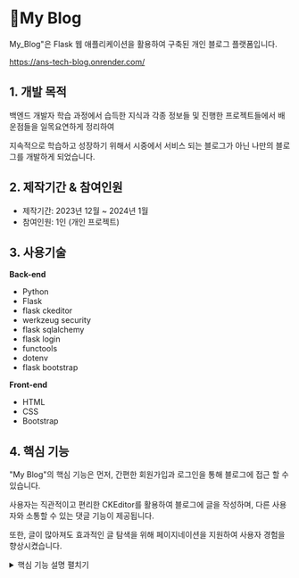 # 🔖My Blog
My_Blog"은 Flask 웹 애플리케이션을 활용하여 구축된 개인 블로그 플랫폼입니다.

https://ans-tech-blog.onrender.com/

## 1. 개발 목적

백엔드 개발자 학습 과정에서 습득한 지식과 각종 정보들 및 진행한 프로젝트들에서 배운점들을 일목요연하게 정리하여

지속적으로 학습하고 성장하기 위해서 시중에서 서비스 되는 블로그가 아닌 나만의 블로그를 개발하게 되었습니다.



## 2. 제작기간 & 참여인원

- 제작기간: 2023년 12월 ~ 2024년 1월
- 참여인원: 1인 (개인 프로젝트)



## 3. 사용기술

**Back-end**
- Python
- Flask
- flask ckeditor
- werkzeug security
- flask sqlalchemy
- flask login
- functools
- dotenv
- flask bootstrap

**Front-end**
- HTML
- CSS
- Bootstrap


## 4. 핵심 기능

"My Blog"의 핵심 기능은 먼저, 간편한 회원가입과 로그인을 통해 블로그에 접근 할 수 있습니다.

사용자는 직관적이고 편리한 CKEditor를 활용하여 블로그에 글을 작성하며, 다른 사용자와 소통할 수 있는 댓글 기능이 제공됩니다. 

또한, 글이 많아져도 효과적인 글 탐색을 위해 페이지네이션을 지원하여 사용자 경험을 향상시켰습니다.

<details>
  <summary>핵심 기능 설명 펼치기</summary>
  
  ### 4-1. 사용자 회원가입 및 로그인

  #### 회원가입: 🔖[코드확인](https://github.com/Ahnhyeongkyu/My_Blog/blob/main/main.py#L99)

- 사용자는 웹 애플리케이션에 접속하여 이메일, 비밀번호, 사용자명 등의 정보를 입력하여 회원가입을 진행합니다.
- 입력한 정보는 서버에서 유효성 검사를 거치고, 유효한 경우 데이터베이스에 저장됩니다.
- 비밀번호는 해시 함수를 사용하여 안전하게 저장됩니다.
</details>

